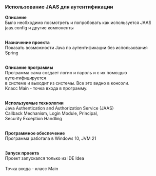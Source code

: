 <h3>Использование JAAS для аутентификации</h3>

<b> Описание </b><br>
Было необходимо посмотреть и попробовать как используется JAAS<br> 
jaas.config и другие компоненты<br><br>

<b> Назначение проекта </b><br>
Показать возможности Java по аутентификации без использования Spring<br><br>


<b> Описание программы </b><br>
Программа сама создает логин и пароль и с их помощью аутентифицируется<br>
в системе и выходит из системы. Все это видно в консоли. <br>
Класс Main - точка входа в программу.<br><br>


<b> Используемые технологии </b><br>
Java Authentication and Authorization Service (JAAS) <br>
Callback Mechanism, Login Module, Principal, <br>
Security Exception Handling <br><br>

<b> Программное обеспечение </b><br>
Программа работала в Windows 10, JVM 21 <br><br>

<b> Запуск проекта </b><br>
Проект запускался только из IDE Idea <br><br>
Точка входа - класс Main
